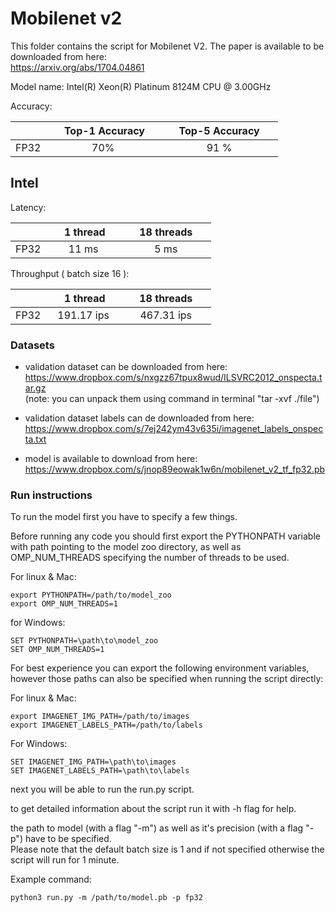 # Mobilenet v2


This folder contains the script for Mobilenet V2. The paper is available to be downloaded from here: \
https://arxiv.org/abs/1704.04861

Model name: Intel(R) Xeon(R) Platinum 8124M CPU @ 3.00GHz

Accuracy:

|   | &nbsp;&nbsp;&nbsp;&nbsp; Top-1 Accuracy&nbsp;&nbsp;&nbsp;&nbsp;  |&nbsp;&nbsp;&nbsp;&nbsp; Top-5 Accuracy &nbsp;&nbsp;&nbsp;&nbsp; |
|:---:|:---:|:---:|
| FP32  | 70%  | 91 %  |


## Intel

Latency:

|   | &nbsp;&nbsp;&nbsp;&nbsp; 1 thread&nbsp;&nbsp;&nbsp;&nbsp;  |&nbsp;&nbsp;&nbsp;&nbsp; 18 threads &nbsp;&nbsp;&nbsp;&nbsp; |
|:---:|:---:|:---:|
| FP32  | 11 ms | 5 ms  |

Throughput ( batch size 16 ):

|   | &nbsp;&nbsp;&nbsp;&nbsp; 1 thread&nbsp;&nbsp;&nbsp;&nbsp;  |&nbsp;&nbsp;&nbsp;&nbsp; 18 threads &nbsp;&nbsp;&nbsp;&nbsp; |
|:---:|:---:|:---:|
| FP32  | 191.17 ips | 467.31 ips  |




### Datasets


* validation dataset can be downloaded from here: \
  https://www.dropbox.com/s/nxgzz67tpux8wud/ILSVRC2012_onspecta.tar.gz </br> 
  (note: you can unpack them using command in terminal "tar -xvf ./file")
 
   
* validation dataset labels can de downloaded from here:\
  https://www.dropbox.com/s/7ej242ym43v635i/imagenet_labels_onspecta.txt

* model is available to download from here:\
  https://www.dropbox.com/s/jnop89eowak1w6n/mobilenet_v2_tf_fp32.pb

### Run instructions

To run the model first you have to specify a few things. 

Before running any code you should first export the PYTHONPATH variable with path pointing to the model zoo directory,
as well as OMP_NUM_THREADS specifying the number of threads to be used.

For linux & Mac:

```
export PYTHONPATH=/path/to/model_zoo
export OMP_NUM_THREADS=1
```

for Windows: 

```
SET PYTHONPATH=\path\to\model_zoo
SET OMP_NUM_THREADS=1
```

For best experience you can export the following environment variables, however those paths can also be specified when 
running the script directly:

For linux & Mac:

```
export IMAGENET_IMG_PATH=/path/to/images
export IMAGENET_LABELS_PATH=/path/to/labels
```

For Windows:

```
SET IMAGENET_IMG_PATH=\path\to\images
SET IMAGENET_LABELS_PATH=\path\to\labels
```

next you will be able to run the run.py script. 

to get detailed information about the script run it with -h flag for help.

the path to model (with a flag "-m") as well as it's precision (with a flag "-p") have to be specified.\
Please note that the default batch size is 1 and if not specified otherwise the script will run for 1 minute.


Example command: 

```
python3 run.py -m /path/to/model.pb -p fp32
```



  